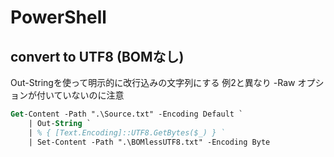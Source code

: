 # PowerShell #

## convert to UTF8 (BOMなし) ##

Out-Stringを使って明示的に改行込みの文字列にする
例2と異なり -Raw オプションが付いていないのに注意

```ps
Get-Content -Path ".\Source.txt" -Encoding Default `
    | Out-String `
    | % { [Text.Encoding]::UTF8.GetBytes($_) } `
    | Set-Content -Path ".\BOMlessUTF8.txt" -Encoding Byte
```

